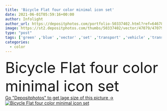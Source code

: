 ```yaml
---
title: 'Bicycle Flat four color minimal icon set'
date: 2021-06-01T05:59:16+00:00
author: Infolight
author_url: https://depositphotos.com/portfolio-50337402.html?ref=64678756
image: https://st2.depositphotos.com/thumbs/50337402/vector/47079/470790256/api_thumb_450.jpg?forcejpeg=true
type: "post"
tags: ['green' ,'blue' ,'vector' ,'set' ,'transport' ,'vehicle' ,'transportation' ,'icon' ,'flat' ,'exercise' ,'bicycle' ,'cycling' ,'logo' ,'minimal' ,'eps' ,'premium' ]
categories: 
  - color
---
```

<div aling="center">
            <font size="60"> Bicycle Flat four color minimal icon set</font>   
</div>
<div>
    <a href='https://st2.depositphotos.com/thumbs/50337402/vector/47079/470790256/api_thumb_450.jpg?forcejpeg=true?ref=64678756' target=_blank > Go "Depositphotos" to get lage size of this picture ->
        <img href='https://st2.depositphotos.com/thumbs/50337402/vector/47079/470790256/api_thumb_450.jpg?forcejpeg=true?ref=64678756' src='https://st2.depositphotos.com/50337402/47079/v/950/depositphotos_470790256-stock-illustration-bicycle-flat-four-color-minimal.jpg?forcejpeg=true' alt='Bicycle Flat four color minimal icon set' >
    </a>
</div>
